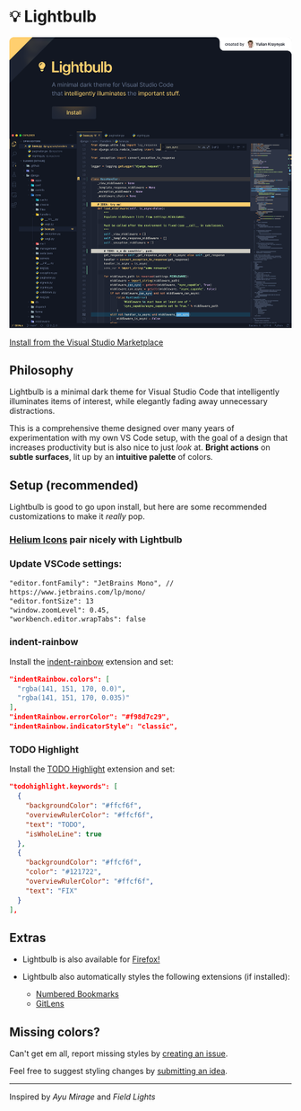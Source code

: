 # 💡 Lightbulb

<a href="https://marketplace.visualstudio.com/items?itemName=ykray.lightbulb">
    <img src="assets/showcase-2.png" width="1600px"/>
</a>

<br/>

[Install from the Visual Studio Marketplace](https://marketplace.visualstudio.com/items?itemName=ykray.lightbulb)

## Philosophy

Lightbulb is a minimal dark theme for Visual Studio Code that intelligently illuminates items of interest, while elegantly fading away unnecessary distractions.

This is a comprehensive theme designed over many years of experimentation with my own VS Code setup, with the goal of a design that increases productivity but is also nice to just _look_ at. **Bright actions** on **subtle surfaces**, lit up by an **intuitive palette** of colors.

## Setup (recommended)

Lightbulb is good to go upon install, but here are some recommended customizations to make it _really_ pop.

### [Helium Icons](https://marketplace.visualstudio.com/items?itemName=helgardrichard.helium-icon-theme) pair nicely with Lightbulb

### Update VSCode settings:

```jsonc
"editor.fontFamily": "JetBrains Mono", // https://www.jetbrains.com/lp/mono/
"editor.fontSize": 13
"window.zoomLevel": 0.45,
"workbench.editor.wrapTabs": false
```

### indent-rainbow

Install the [indent-rainbow](https://marketplace.visualstudio.com/items?itemName=oderwat.indent-rainbow) extension and set:

```json
"indentRainbow.colors": [
  "rgba(141, 151, 170, 0.0)",
  "rgba(141, 151, 170, 0.035)"
],
"indentRainbow.errorColor": "#f98d7c29",
"indentRainbow.indicatorStyle": "classic",
```

### TODO Highlight

Install the [TODO Highlight](https://marketplace.visualstudio.com/items?itemName=wayou.vscode-todo-highlight) extension and set:

```json
"todohighlight.keywords": [
  {
    "backgroundColor": "#ffcf6f",
    "overviewRulerColor": "#ffcf6f",
    "text": "TODO",
    "isWholeLine": true
  },
  {
    "backgroundColor": "#ffcf6f",
    "color": "#121722",
    "overviewRulerColor": "#ffcf6f",
    "text": "FIX"
  }
],
```

## Extras

- Lightbulb is also available for [Firefox!](https://addons.mozilla.org/en-US/firefox/addon/lightbulb-theme/)

- Lightbulb also automatically styles the following extensions (if installed):

  - [Numbered Bookmarks](https://marketplace.visualstudio.com/items?itemName=alefragnani.numbered-bookmarks)
  - [GitLens](https://marketplace.visualstudio.com/items?itemName=eamodio.gitlens)

## Missing colors?

Can't get em all, report missing styles by [creating an issue](https://github.com/ykray/Lightbulb/issues).

Feel free to suggest styling changes by [submitting an idea](https://github.com/ykray/Lightbulb/discussions/categories/ideas).

---

Inspired by _Ayu Mirage_ and _Field Lights_
